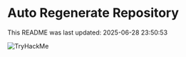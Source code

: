 # Auto Regenerate Repository

This README was last updated: 2025-06-28 23:50:53

 ![TryHackMe](https://tryhackme.com/badge/533634)